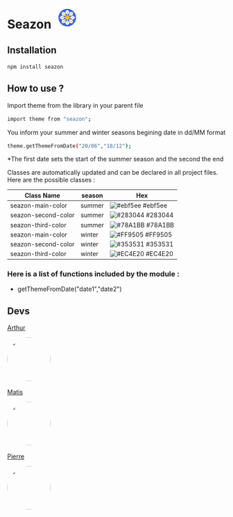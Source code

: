 # Seazon ![Logo](./src/logoSeazon.svg)


## Installation

```bash
npm install seazon
```
## How to use ?

Import theme from the library in your parent file

```bash
import theme from "seazon";
```

You inform your summer and winter seasons begining date in dd/MM format

```bash
theme.getThemeFromDate("20/06","18/12");
```

*The first date sets the start of the summer season and the second the end

Classes are automatically updated and can be declared in all project files.
Here are the possible classes :

|Class Name | season | Hex                                                                |
|-----------| ------ | ------------------------------------------------------------------ |
|seazon-main-color |summer| ![#ebf5ee](https://via.placeholder.com/10/ebf5ee?text=+) #ebf5ee |
|seazon-second-color |summer| ![#283044](https://via.placeholder.com/10/283044?text=+) #283044 |
|seazon-third-color |summer| ![#78A1BB](https://via.placeholder.com/10/78A1BB?text=+) #78A1BB |
|seazon-main-color |winter| ![#FF9505](https://via.placeholder.com/10/FF9505?text=+) #FF9505 |
|seazon-second-color |winter| ![#353531](https://via.placeholder.com/10/353531?text=+) #353531 |
|seazon-third-color |winter| ![#EC4E20](https://via.placeholder.com/10/EC4E20?text=+) #EC4E20 |



### Here is a list of functions included by the module :

- getThemeFromDate("date1","date2")


## Devs

[Arthur](https://github.com/Arthur-Lucas)

<img src="https://avatars.githubusercontent.com/u/90458016?v=4" width="100" height="100" style="border-radius: 100px">


[Matis](https://github.com/matdn)

<img src="https://avatars.githubusercontent.com/u/81028806?v=4" width="100" height="100" style="border-radius: 100px">


[Pierre](https://github.com/Pierrooooo)

<img src="https://avatars.githubusercontent.com/u/90714496?v=4" width="100" height="100" style="border-radius: 100px">
